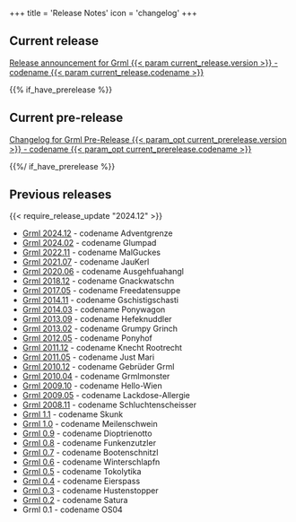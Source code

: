 +++
title = 'Release Notes'
icon = 'changelog'
+++

## Current release

<a href="README-grml-{{< param current_release.version >}}/">Release announcement for Grml {{< param current_release.version >}} - codename {{< param current_release.codename >}}</a>

{{% if_have_prerelease %}}

## Current pre-release

<a href="README-grml-{{< param_opt current_prerelease.version >}}/">Changelog for Grml Pre-Release {{< param_opt current_prerelease.version >}} - codename {{< param_opt current_prerelease.codename >}}</a>

{{%/ if_have_prerelease %}}

## Previous releases

{{< require_release_update "2024.12" >}}
* <a href="README-grml-2024.12/">Grml 2024.12</a> - codename Adventgrenze
* <a href="README-grml-2024.02/">Grml 2024.02</a> - codename Glumpad
* <a href="README-grml-2022.11/">Grml 2022.11</a> - codename MalGuckes
* <a href="README-grml-2021.07/">Grml 2021.07</a> - codename JauKerl
* <a href="README-grml-2020.06/">Grml 2020.06</a> - codename Ausgehfuahangl
* <a href="README-grml-2018.12/">Grml 2018.12</a> - codename Gnackwatschn
* <a href="README-grml-2017.05/">Grml 2017.05</a> - codename Freedatensuppe
* <a href="README-grml-2014.11/">Grml 2014.11</a> - codename Gschistigschasti
* <a href="README-grml-2014.03/">Grml 2014.03</a> - codename Ponywagon
* <a href="README-grml-2013.09/">Grml 2013.09</a> - codename Hefeknuddler
* <a href="README-grml-2013.02/">Grml 2013.02</a> - codename Grumpy Grinch
* <a href="README-grml-2012.05/">Grml 2012.05</a> - codename Ponyhof
* <a href="README-grml-2011.12/">Grml 2011.12</a> - codename Knecht Rootrecht
* <a href="README-grml-2011.05/">Grml 2011.05</a> - codename Just Mari
* <a href="README-grml-2010.12/">Grml 2010.12</a> - codename Gebrüder Grml
* <a href="README-grml-2010.04/">Grml 2010.04</a> - codename Grmlmonster
* <a href="README-grml-2009.10/">Grml 2009.10</a> - codename Hello-Wien
* <a href="README-grml-2009.05/">Grml 2009.05</a> - codename Lackdose-Allergie
* <a href="README-grml-2008.11/">Grml 2008.11</a> - codename Schluchtenscheisser
* <a href="README-grml-1.1/">Grml 1.1</a> - codename Skunk
* <a href="README-grml-1.0.html">Grml 1.0</a> - codename Meilenschwein
* <a href="README-0.9.html">Grml 0.9</a> - codename Dioptrienotto
* <a href="README-0.8.html">Grml 0.8</a> - codename Funkenzutzler
* <a href="README-0.7.txt">Grml 0.7</a> - codename Bootenschnitzl
* <a href="README-0.6.txt">Grml 0.6</a> - codename Winterschlapfn
* <a href="README-0.5.txt">Grml 0.5</a> - codename Tokolytika
* <a href="README-0.4.txt">Grml 0.4</a> - codename Eierspass
* <a href="README-0.3.txt">Grml 0.3</a> - codename Hustenstopper
* <a href="README-0.2.txt">Grml 0.2</a> - codename Satura
* Grml 0.1 - codename OS04
